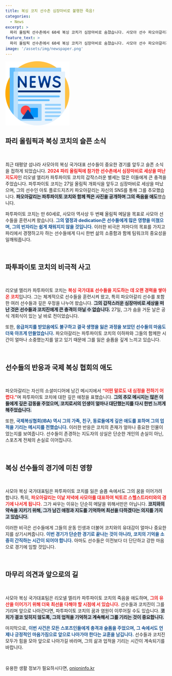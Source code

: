 ```yaml
---
title: 복싱 코치 선수촌 심장마비로 불행한 죽음!
categories:
  - News
excerpt: >
  파리 올림픽 선수촌에서 60세 복싱 코치가 심장마비로 숨졌습니다. 사모아 선수 파오아갈리가 애도하며 함께 찍은 사진을 공개, 슬픔을 나눴습니다. 감동적인 순간과 애도의 메시지, 그 배경은? 클릭해 자세히 알아보세요!
feature_text: >
  파리 올림픽 선수촌에서 60세 복싱 코치가 심장마비로 숨졌습니다. 사모아 선수 파오아갈리가 애도하며 함께 찍은 사진을 공개, 슬픔을 나눴습니다. 감동적인 순간과 애도의 메시지, 그 배경은? 클릭해 자세히 알아보세요!
image: '/assets/img/newspaper.png'
---
```


<p><img src="/assets/img/newspaper.png" alt="kimp 속보" /></p>

<h2 data-ke-size="size26">파리 올림픽과 복싱 코치의 슬픈 소식</h2>

<p data-ke-size="size16">&nbsp;</p>

<p>최근 태평양 섬나라 사모아의 복싱 국가대표 선수들이 중요한 경기를 앞두고 슬픈 소식을 접하게 되었습니다. <b><span style="color: #ee2323;">2024 파리 올림픽에 참가한 선수촌에서 심장마비로 세상을 떠난 지도자</span></b>인 리오넬 엘리카 파투파이토 코치의 갑작스러운 별세는 많은 이들에게 큰 충격을 주었습니다. 파투파이토 코치는 27일 올림픽 개회식을 앞두고 심장마비로 세상을 떠났으며, 그의 선수인 아토 플로드지츠키 파오아갈리는 자신의 SNS를 통해 그를 추모했습니다. <b><span style="background-color: #21538527;">파오아갈리는 파투파이토 코치와 함께 찍은 사진을 공개하며 그의 죽음을 애도</span></b>했습니다. </p>

<p>파투파이토 코치는 만 60세로, 사모아 역사상 두 번째 올림픽 메달을 목표로 사모아 선수들을 훈련시켜 왔습니다. <b><span style="color: #1a5490;">그의 열정과 dedication은 선수들에게 많은 영향을 미쳤으며, 그의 빈자리는 쉽게 채워지지 않을 것입니다.</span></b> 이러한 비극은 저마다의 목표를 가지고 파리에서 경쟁하고자 하는 선수들에게 다시 한번 삶의 소중함과 함께 팀워크의 중요성을 일깨워줍니다.</p>

<p data-ke-size="size16">&nbsp;</p>

<h2 data-ke-size="size26">파투파이토 코치의 비극적 사고</h2>

<p data-ke-size="size16">&nbsp;</p>

<p>리오넬 엘리카 파투파이토 코치는 <b><span style="color: #ee2323;">복싱 국가대표 선수들을 지도하는 데 오랜 경력을 쌓아온 코치</span></b>입니다. 그는 체계적으로 선수들을 훈련시켜 왔고, 특히 파오아갈리 선수를 포함한 여러 선수들과 깊은 우정을 나누어 왔습니다. <b><span style="background-color: #21538527;">그의 갑작스러운 심장마비로 세상을 떠난 것은 선수들과 코치진에게 큰 충격이 아닐 수 없습니다.</span></b> 27일, 그가 숨을 거둔 날은 공식 개회식이 있는 날 바로 전이었습니다. </p>

<p>또한, <b><span style="color: #1a5490;">응급처치를 받았음에도 불구하고 결국 생명을 잃은 과정을 보았던 선수들의 마음도 더욱 아프게 만들었습니다.</span></b> 파오아갈리는 파투파이토 코치의 이하파와 그들의 함께한 시간이 얼마나 소중했는지를 알고 있기 때문에 그를 잃은 슬픔을 깊게 느끼고 있습니다. </p>

<p data-ke-size="size16">&nbsp;</p>

<h2 data-ke-size="size26">선수들의 반응과 국제 복싱 협회의 애도</h2>

<p data-ke-size="size16">&nbsp;</p>

<p>파오아갈리는 자신의 소셜미디어에 남긴 메시지에서 <b><span style="color: #ee2323;">“어떤 말로도 내 심정을 전하기 어렵다.”</span></b>며 파투파이토 코치에 대한 깊은 애정을 표했습니다. <b><span style="background-color: #21538527;">그의 추모 메시지는 많은 이들에게 깊은 감동을 주었으며, 코치로서의 인생이 얼마나 대단했는지를 다시 한번 느끼게 해주었습니다.</span></b> </p>

<p>또한, <b><span style="color: #1a5490;">국제복싱협회(IBA) 역시 그의 가족, 친구, 동료들에게 깊은 애도를 표하며 그의 업적을 기리는 메시지를 전했습니다.</span></b> 이러한 반응은 코치의 존재가 얼마나 중요한 인물이었는지를 보여줍니다. 선수들이 존경하는 지도자의 상실은 단순한 개인의 손실이 아닌, 스포츠계 전체의 손실로 이어집니다. </p>

<p data-ke-size="size16">&nbsp;</p>

<h2 data-ke-size="size26">복싱 선수들의 경기에 미친 영향</h2>

<p data-ke-size="size16">&nbsp;</p>

<p>사모아 복싱 국가대표팀은 파투파이토 코치를 잃은 슬픔 속에서도 그의 꿈을 이어가려 합니다. 특히, <b><span style="color: #ee2323;">파오아갈리는 이날 저녁에 사모아를 대표하여 빅토르 스헬스트라터와의 경기에 나서게 됩니다.</span></b> 그가 싸우는 이유는 단순히 메달을 위해서만은 아닙니다. <b><span style="background-color: #21538527;">코치와의 약속을 지키기 위해, 그가 남긴 애정과 지도를 기억하며 최선을 다하겠다는 의지를 가지고 있습니다.</span></b></p>

<p>이러한 비극은 선수들에게 그들의 운동 인생과 더불어 코치와의 유대감이 얼마나 중요한지를 상기시켜줍니다. <b><span style="color: #1a5490;">이번 경기가 단순한 경기로 끝나는 것이 아니라, 코치의 기억을 소중히 간직하는 시간이 되어야 합니다.</span></b> 아마도 선수들은 이전보다 더 단단하고 강한 마음으로 경기에 임할 것입니다. </p>

<p data-ke-size="size16">&nbsp;</p>

<h2 data-ke-size="size26">마무리 의견과 앞으로의 길</h2>

<p data-ke-size="size16">&nbsp;</p>

<p>사모아 복싱 국가대표팀은 리오넬 엘리카 파투파이토 코치의 죽음을 애도하며, <b><span style="color: #ee2323;">그의 유산을 이어가기 위해 더욱 최선을 다해야 할 시점에 서 있습니다.</span></b> 선수들과 코치진이 그를 기리며 앞으로 나아간다면, 파투파이토 코치의 꿈과 염원이 이루어질 수도 있습니다. <b><span style="background-color: #21538527;">코치가 결코 잊히지 않도록, 그의 업적을 기억하고 계속해서 그를 기리는 것이 중요합니다.</span></b></p>

<p>마지막으로, <b><span style="color: #1a5490;">이번 사건은 모든 스포츠인들에게 충격과 슬픔을 주었으며, 그 속에서도 언제나 긍정적인 마음가짐으로 앞으로 나아가야 한다는 교훈을 남깁니다.</span></b> 선수들과 코치진 모두가 힘을 모아 앞으로 나아가길 바라며, 그의 삶과 업적을 기리는 시간이 계속되기를 바랍니다. </p>

<p data-ke-size="size16">&nbsp;</p>
유용한 생활 정보가 필요하시다면, <a href="https://onioninfo.kr" rel="dofollow">onioninfo.kr</a>


